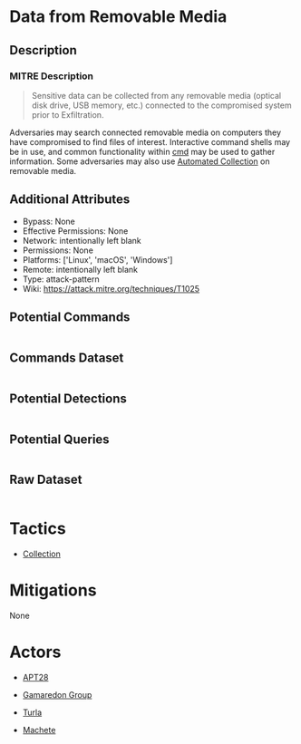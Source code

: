 
# Data from Removable Media

## Description

### MITRE Description

> Sensitive data can be collected from any removable media (optical disk drive, USB memory, etc.) connected to the compromised system prior to Exfiltration.

Adversaries may search connected removable media on computers they have compromised to find files of interest. Interactive command shells may be in use, and common functionality within [cmd](https://attack.mitre.org/software/S0106) may be used to gather information. Some adversaries may also use [Automated Collection](https://attack.mitre.org/techniques/T1119) on removable media.

## Additional Attributes

* Bypass: None
* Effective Permissions: None
* Network: intentionally left blank
* Permissions: None
* Platforms: ['Linux', 'macOS', 'Windows']
* Remote: intentionally left blank
* Type: attack-pattern
* Wiki: https://attack.mitre.org/techniques/T1025

## Potential Commands

```

```

## Commands Dataset

```

```

## Potential Detections

```json

```

## Potential Queries

```json

```

## Raw Dataset

```json

```

# Tactics


* [Collection](../tactics/Collection.md)


# Mitigations

None

# Actors


* [APT28](../actors/APT28.md)

* [Gamaredon Group](../actors/Gamaredon-Group.md)
    
* [Turla](../actors/Turla.md)
    
* [Machete](../actors/Machete.md)
    
